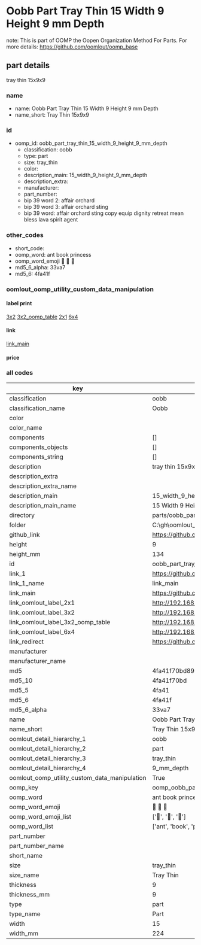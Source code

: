 # Oobb Part Tray Thin 15 Width 9 Height 9 mm Depth  

note: This is part of OOMP the Oopen Organization Method For Parts. For more details: https://github.com/oomlout/oomp_base

##  part details
  



tray thin 15x9x9



### name
* name: Oobb Part Tray Thin 15 Width 9 Height 9 mm Depth
* name_short: Tray Thin 15x9x9 
### id
* oomp_id: oobb_part_tray_thin_15_width_9_height_9_mm_depth
  * classification: oobb
  * type: part
  * size: tray_thin
  * color: 
  * description_main: 15_width_9_height_9_mm_depth
  * description_extra: 
  * manufacturer: 
  * part_number: 
  * bip 39 word 2: affair orchard
  * bip 39 word 3: affair orchard sting
  * bip 39 word: affair orchard sting copy equip dignity retreat mean bless lava spirit agent

### other_codes
* short_code: 
* oomp_word: ant book princess
* oomp_word_emoji :ant: :book: :princess:
* md5_6_alpha: 33va7
* md5_6: 4fa41f






### oomlout_oomp_utility_custom_data_manipulation
#### label print
[3x2](http://192.168.1.245:1112/?label=oomp%2033va7)
[3x2_oomp_table](http://192.168.1.108:1112/?label=oomp%2033va7)
[2x1](http://192.168.1.242:1112/?label=oomp%2033va7)
[6x4](http://192.168.1.55:1112/?label=oomp%2033va7)    

#### link

[link_main](https://github.com/oomlout/oomlout_oobb_version_4_generated_parts/tree/main/navigation_oomp/oobb/part/tray_thin/15_width_9_height_9_mm_depth/part)                              

#### price







### all codes 
| key | value |  
| --- | --- |  
| classification | oobb |  
| classification_name | Oobb |  
| color |  |  
| color_name |  |  
| components | [] |  
| components_objects | [] |  
| components_string | [] |  
| description | tray thin 15x9x9 |  
| description_extra |  |  
| description_extra_name |  |  
| description_main | 15_width_9_height_9_mm_depth |  
| description_main_name | 15 Width 9 Height 9 mm Depth |  
| directory | parts/oobb_part_tray_thin_15_width_9_height_9_mm_depth |  
| folder | C:\gh\oomlout_oobb_version_4_generated_parts\parts\oobb_part_tray_thin_15_width_9_height_9_mm_depth |  
| github_link | https://github.com/oomlout/oomlout_oomp_part_src/tree/main/parts/oobb_part_tray_thin_15_width_9_height_9_mm_depth |  
| height | 9 |  
| height_mm | 134 |  
| id | oobb_part_tray_thin_15_width_9_height_9_mm_depth |  
| link_1 | https://github.com/oomlout/oomlout_oobb_version_4_generated_parts/tree/main/navigation_oomp/oobb/part/tray_thin/15_width_9_height_9_mm_depth/part |  
| link_1_name | link_main |  
| link_main | https://github.com/oomlout/oomlout_oobb_version_4_generated_parts/tree/main/navigation_oomp/oobb/part/tray_thin/15_width_9_height_9_mm_depth/part |  
| link_oomlout_label_2x1 | http://192.168.1.242:1112/?label=oomp%2033va7 |  
| link_oomlout_label_3x2 | http://192.168.1.245:1112/?label=oomp%2033va7 |  
| link_oomlout_label_3x2_oomp_table | http://192.168.1.108:1112/?label=oomp%2033va7 |  
| link_oomlout_label_6x4 | http://192.168.1.55:1112/?label=oomp%2033va7 |  
| link_redirect | https://github.com/oomlout/oomlout_oobb_version_4_generated_parts/tree/main/parts/oobb_tray_thin_15_09_09 |  
| manufacturer |  |  
| manufacturer_name |  |  
| md5 | 4fa41f70bd89d700f8261301abe70022 |  
| md5_10 | 4fa41f70bd |  
| md5_5 | 4fa41 |  
| md5_6 | 4fa41f |  
| md5_6_alpha | 33va7 |  
| name | Oobb Part Tray Thin 15 Width 9 Height 9 mm Depth |  
| name_short | Tray Thin 15x9x9  |  
| oomlout_detail_hierarchy_1 | oobb |  
| oomlout_detail_hierarchy_2 | part |  
| oomlout_detail_hierarchy_3 | tray_thin |  
| oomlout_detail_hierarchy_4 | 9_mm_depth |  
| oomlout_oomp_utility_custom_data_manipulation | True |  
| oomp_key | oomp_oobb_part_tray_thin_15_width_9_height_9_mm_depth |  
| oomp_word | ant book princess |  
| oomp_word_emoji | :ant: :book: :princess: |  
| oomp_word_emoji_list | [':ant:', ':book:', ':princess:'] |  
| oomp_word_list | ['ant', 'book', 'princess'] |  
| part_number |  |  
| part_number_name |  |  
| short_name |  |  
| size | tray_thin |  
| size_name | Tray Thin |  
| thickness | 9 |  
| thickness_mm | 9 |  
| type | part |  
| type_name | Part |  
| width | 15 |  
| width_mm | 224 |  
